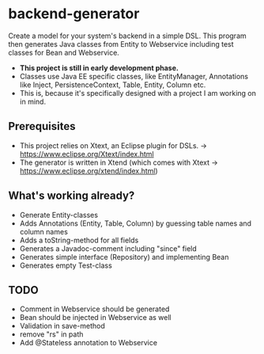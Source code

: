 backend-generator
=================

Create a model for your system's backend in a simple DSL. This program then generates Java classes from Entity to Webservice including test classes for Bean and Webservice.

* **This project is still in early development phase.**
* Classes use Java EE specific classes, like EntityManager, Annotations like Inject, PersistenceContext, Table, Entity, Column etc.
* This is, because it's specifically designed with a project I am working on in mind.

Prerequisites
-------------
* This project relies on Xtext, an Eclipse plugin for DSLs.
  -> https://www.eclipse.org/Xtext/index.html
* The generator is written in Xtend (which comes with Xtext
  -> https://www.eclipse.org/xtend/index.html)

What's working already?
-----------------------
* Generate Entity-classes
* Adds Annotations (Entity, Table, Column) by guessing table names and column names
* Adds a toString-method for all fields 
* Generates a Javadoc-comment including "since" field
* Generates simple interface (Repository) and implementing Bean
* Generates empty Test-class

TODO
----
* Comment in Webservice should be generated
* Bean should be injected in Webservice as well
* Validation in save-method
* remove "rs" in path
* Add @Stateless annotation to Webservice 
